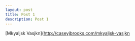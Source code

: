 ```yaml
---
layout: post
title: Post 1
description: Post 1
---
```


[Mkyaljsk Vasjkn](http://caseyjbrooks.com/mkyaljsk-vasjkn
